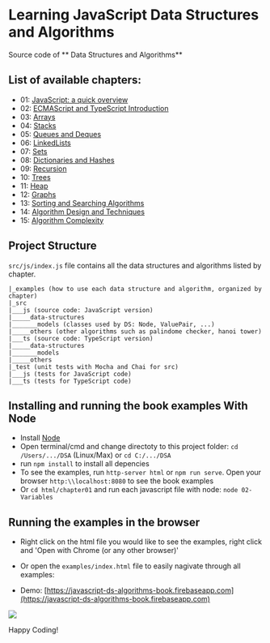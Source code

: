 Learning JavaScript Data Structures and Algorithms
====================================



Source code of ** Data Structures and Algorithms** 

## List of available chapters:

* 01: [JavaScript: a quick overview](https://github.com/loiane/DSA/tree/third-edition/examples/chapter01)
* 02: [ECMAScript and TypeScript Introduction](https://github.com/loiane/DSA/tree/third-edition/examples/chapter02)
* 03: [Arrays](https://github.com/loiane/DSA/tree/third-edition/examples/chapter03)
* 04: [Stacks](https://github.com/loiane/DSA/tree/third-edition/examples/chapter04)
* 05: [Queues and Deques](https://github.com/loiane/DSA/tree/third-edition/examples/chapter05)
* 06: [LinkedLists](https://github.com/loiane/DSA/tree/third-edition/examples/chapter06)
* 07: [Sets](https://github.com/loiane/DSA/tree/third-edition/examples/chapter07)
* 08: [Dictionaries and Hashes](https://github.com/loiane/DSA/tree/third-edition/examples/chapter08)
* 09: [Recursion](https://github.com/loiane/DSA/tree/third-edition/examples/chapter09)
* 10: [Trees](https://github.com/loiane/DSA/tree/third-edition/examples/chapter10)
* 11: [Heap](https://github.com/loiane/DSA/tree/third-edition/examples/chapter11)
* 12: [Graphs](https://github.com/loiane/DSA/tree/third-edition/examples/chapter12)
* 13: [Sorting and Searching Algorithms](https://github.com/loiane/DSA/tree/third-edition/examples/chapter13)
* 14: [Algorithm Design and Techniques](https://github.com/loiane/DSA/tree/third-edition/examples/chapter14)
* 15: [Algorithm Complexity](https://github.com/loiane/DSA/tree/third-edition/examples/chapter15)


## Project Structure

`src/js/index.js` file contains all the data structures and algorithms listed by chapter.

```
|_examples (how to use each data structure and algorithm, organized by chapter)
|_src 
|___js (source code: JavaScript version)
|_____data-structures
|_______models (classes used by DS: Node, ValuePair, ...)
|_____others (other algorithms such as palindome checker, hanoi tower)
|___ts (source code: TypeScript version)
|_____data-structures
|_______models
|_____others
|_test (unit tests with Mocha and Chai for src)
|___js (tests for JavaScript code)
|___ts (tests for TypeScript code)
```

## Installing and running the book examples With Node

* Install [Node](https://nodejs.org)
* Open terminal/cmd and change directoty to this project folder: `cd /Users/.../DSA` (Linux/Max) or `cd C:/.../DSA`
* run `npm install` to install all depencies
* To see the examples, run `http-server html` or `npm run serve`. Open your browser `http:\\localhost:8080` to see the book examples
* Or `cd html/chapter01` and run each javascript file with node: `node 02-Variables`

## Running the examples in the browser

* Right click on the html file you would like to see the examples, right click and 'Open with Chrome (or any other browser)'

* Or open the `examples/index.html` file to easily nagivate through all examples:

* Demo: [https://javascript-ds-algorithms-book.firebaseapp.com](https://javascript-ds-algorithms-book.firebaseapp.com)

<img src="examples/examples-screenshot.png">

Happy Coding!

